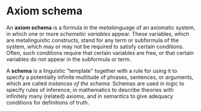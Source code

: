 # Axiom schema

An **axiom schema** is a formula in the *metalanguage* of an axiomatic system, in which one or more *schematic variables* appear. These variables, which are metalinguistic constructs, stand for any term or subformula of the system, which may or may not be required to satisfy certain conditions. Often, such conditions require that certain variables are free, or that certain variables do not appear in the subformula or term.

A **schema** is a linguistic "template" together with a rule for using it to specify a potentially infinite multitude of phrases, sentences, or arguments, which are called *instances of the schema*. Schemas are used in logic to specify rules of inference, in mathematics to describe theories with infinitely many (related) axioms, and in semantics to give adequacy conditions for definitions of truth.
